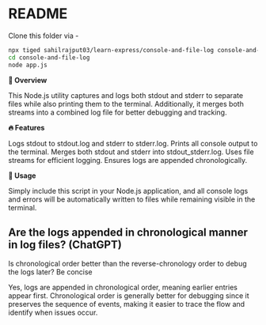 # README

Clone this folder via -

```sh
npx tiged sahilrajput03/learn-express/console-and-file-log console-and-file-log
cd console-and-file-log
node app.js
```

**📜 Overview**

This Node.js utility captures and logs both stdout and stderr to separate files while also printing them to the terminal. Additionally, it merges both streams into a combined log file for better debugging and tracking.

**🔥 Features**

Logs stdout to stdout.log and stderr to stderr.log.
Prints all console output to the terminal.
Merges both stdout and stderr into stdout_stderr.log.
Uses file streams for efficient logging.
Ensures logs are appended chronologically.

**🚀 Usage**

Simply include this script in your Node.js application, and all console logs and errors will be automatically written to files while remaining visible in the terminal.

## Are the logs appended in chronological manner in log files? (ChatGPT)

Is chronological order better than the reverse-chronology order to debug the logs later? Be concise 

Yes, logs are appended in chronological order, meaning earlier entries appear first. Chronological order is generally better for debugging since it preserves the sequence of events, making it easier to trace the flow and identify when issues occur.
